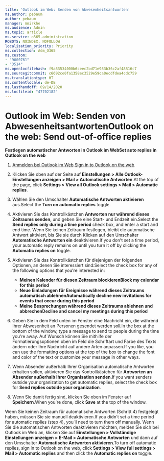 ```yaml
---
title: 'Outlook im Web: Senden von Abwesenheitsantworten'
ms.author: pebaum
author: pebaum
manager: mnirkhe
ms.audience: Admin
ms.topic: article
ms.service: o365-administration
ROBOTS: NOINDEX, NOFOLLOW
localization_priority: Priority
ms.collection: Adm_O365
ms.custom:
- "9000761"
- "3514"
ms.openlocfilehash: f9a33534000b6ceec2bd71e933b36c2af48816c7
ms.sourcegitcommit: c6692ce0fa1358ec3529e59ca0ecdfdea4cdc759
ms.translationtype: HT
ms.contentlocale: de-DE
ms.lasthandoff: 09/14/2020
ms.locfileid: "47702182"
---
```

# <a name="outlook-on-the-web-send-out-of-office-replies"></a><span data-ttu-id="44960-102">Outlook im Web: Senden von Abwesenheitsantworten</span><span class="sxs-lookup"><span data-stu-id="44960-102">Outlook on the web: Send out-of-office replies</span></span>

<span data-ttu-id="44960-103">**Festlegen automatischer Antworten in Outlook im Web**</span><span class="sxs-lookup"><span data-stu-id="44960-103">**Set auto replies in Outlook on the web**</span></span>

1. <span data-ttu-id="44960-104">[Anmelden bei Outlook im Web](https://support.office.com/article/how-to-sign-in-to-outlook-on-the-web-763fab4d-0138-4814-b450-37fc286bcb79).</span><span class="sxs-lookup"><span data-stu-id="44960-104">[Sign in to Outlook on the web](https://support.office.com/article/how-to-sign-in-to-outlook-on-the-web-763fab4d-0138-4814-b450-37fc286bcb79).</span></span>

2. <span data-ttu-id="44960-105">Klicken Sie oben auf der Seite auf **Einstellungen > Alle Outlook-Einstellungen anzeigen > Mail > Automatische Antworten**.</span><span class="sxs-lookup"><span data-stu-id="44960-105">At the top of the page, click **Settings > View all Outlook settings > Mail > Automatic replies**.</span></span>

3. <span data-ttu-id="44960-106">Wählen Sie den Umschalter **Automatische Antworten aktivieren** aus.</span><span class="sxs-lookup"><span data-stu-id="44960-106">Select the **Turn on automatic replies** toggle.</span></span>

4. <span data-ttu-id="44960-107">Aktivieren Sie das Kontrollkästchen **Antworten nur während dieses Zeitraums senden**, und geben Sie eine Start- und Endzeit ein.</span><span class="sxs-lookup"><span data-stu-id="44960-107">Select the **Send replies only during a time period** check box, and enter a start and end time.</span></span> <span data-ttu-id="44960-108">Wenn Sie keinen Zeitraum festlegen, bleibt die automatische Antwort aktiviert, bis Sie sie durch Klicken auf den Umschalter **Automatische Antworten ein** deaktivieren.</span><span class="sxs-lookup"><span data-stu-id="44960-108">If you don't set a time period, your automatic reply remains on until you turn it off by clicking the **Automatic replies on** toggle.</span></span>

5. <span data-ttu-id="44960-109">Aktivieren Sie das Kontrollkästchen für diejenigen der folgenden Optionen, an denen Sie interessiert sind:</span><span class="sxs-lookup"><span data-stu-id="44960-109">Select the check box for any of the following options that you're interested in:</span></span>
    - <span data-ttu-id="44960-110">**Meinen Kalender für diesen Zeitraum blockieren**</span><span class="sxs-lookup"><span data-stu-id="44960-110">**Block my calendar for this period**</span></span>
    - <span data-ttu-id="44960-111">**Neue Einladungen für Ereignisse während dieses Zeitraums automatisch ablehnen**</span><span class="sxs-lookup"><span data-stu-id="44960-111">**Automatically decline new invitations for events that occur during this period**</span></span>
    - <span data-ttu-id="44960-112">**Meine Besprechungen während dieses Zeitraums ablehnen und abbrechen**</span><span class="sxs-lookup"><span data-stu-id="44960-112">**Decline and cancel my meetings during this period**</span></span>

6. <span data-ttu-id="44960-113">Geben Sie in dem Feld unten im Fenster eine Nachricht ein, die während Ihrer Abwesenheit an Personen gesendet werden soll.</span><span class="sxs-lookup"><span data-stu-id="44960-113">In the box at the bottom of the window, type a message to send to people during the time you're away.</span></span> <span data-ttu-id="44960-114">Auf Wunsch können Sie mithilfe der Formatierungsoptionen oben im Feld die Schriftart und Farbe des Texts ändern oder Ihre Nachricht auf andere Arten anpassen.</span><span class="sxs-lookup"><span data-stu-id="44960-114">If you like, you can use the formatting options at the top of the box to change the font and color of the text or customize your message in other ways.</span></span>

7. <span data-ttu-id="44960-115">Wenn Absender außerhalb Ihrer Organisation automatische Antworten erhalten sollen, aktivieren Sie das Kontrollkästchen für **Antworten an Absender außerhalb Ihrer Organisation senden**.</span><span class="sxs-lookup"><span data-stu-id="44960-115">If you want senders outside your organization to get automatic replies, select the check box for **Send replies outside your organization**.</span></span>

8. <span data-ttu-id="44960-116">Wenn Sie damit fertig sind, klicken Sie oben im Fenster auf **Speichern**.</span><span class="sxs-lookup"><span data-stu-id="44960-116">When you're done, click **Save** at the top of the window.</span></span>

<span data-ttu-id="44960-117">Wenn Sie keinen Zeitraum für automatische Antworten (Schritt 4) festgelegt haben, müssen Sie sie manuell deaktivieren.</span><span class="sxs-lookup"><span data-stu-id="44960-117">If you didn't set a time period for automatic replies (step 4), you'll need to turn them off manually.</span></span> <span data-ttu-id="44960-118">Wenn Sie die automatischen Antworten deaktivieren möchten, melden Sie sich bei Outlook im Web an, klicken Sie auf **Einstellungen > Vollständige Einstellungen anzeigen > E-Mail > Automatische Antworten** und dann auf den Umschalter **Automatische Antworten aktivieren**.</span><span class="sxs-lookup"><span data-stu-id="44960-118">To turn off automatic replies, sign in to Outlook on the web, click **Settings > View full settings > Mail > Automatic replies** and then click the **Automatic replies on** toggle.</span></span>
